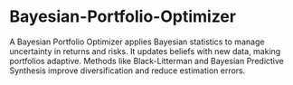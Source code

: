 # Bayesian-Portfolio-Optimizer
A Bayesian Portfolio Optimizer applies Bayesian statistics to manage uncertainty in returns and risks. It updates beliefs with new data, making portfolios adaptive. Methods like Black-Litterman and Bayesian Predictive Synthesis improve diversification and reduce estimation errors.
